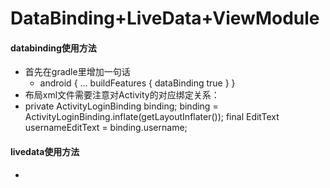 # DataBinding+LiveData+ViewModule

#### databinding使用方法

* 首先在gradle里增加一句话
  * android {
        ...
        buildFeatures {
            dataBinding true
        }
    }
*  布局xml文件需要注意对Activity的对应绑定关系： 
  *  private ActivityLoginBinding binding;
          binding = ActivityLoginBinding.inflate(getLayoutInflater());
                  final EditText usernameEditText = binding.username;



#### livedata使用方法

* 